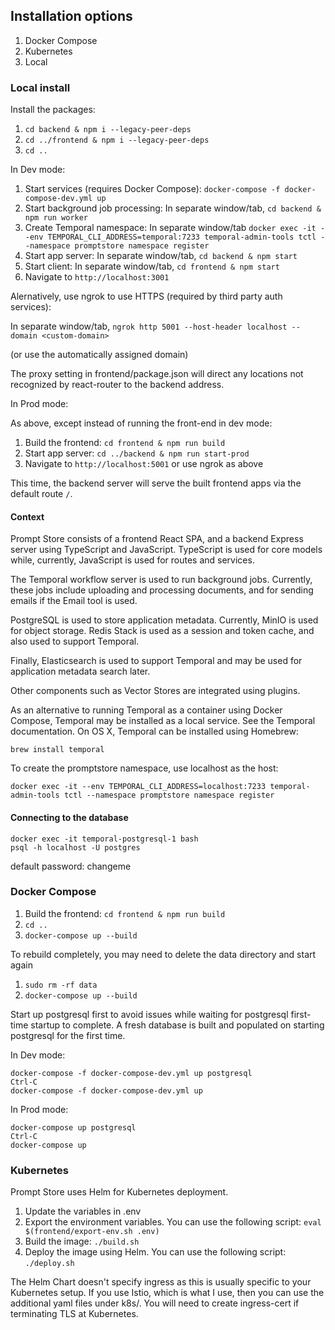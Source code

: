 ## Installation options

1. Docker Compose
2. Kubernetes
3. Local

### Local install

Install the packages:

1. `cd backend & npm i --legacy-peer-deps`
2. `cd ../frontend & npm i --legacy-peer-deps`
3. `cd ..`

In Dev mode:

1. Start services (requires Docker Compose): `docker-compose -f docker-compose-dev.yml up`
2. Start background job processing: In separate window/tab, `cd backend & npm run worker`
3. Create Temporal namespace: In separate window/tab `docker exec -it --env TEMPORAL_CLI_ADDRESS=temporal:7233 temporal-admin-tools tctl --namespace promptstore namespace register`
4. Start app server: In separate window/tab, `cd backend & npm start`
5. Start client: In separate window/tab, `cd frontend & npm start`
6. Navigate to `http://localhost:3001`

Alernatively, use ngrok to use HTTPS (required by third party auth services):

In separate window/tab, `ngrok http 5001 --host-header localhost --domain <custom-domain>`

(or use the automatically assigned domain)

The proxy setting in frontend/package.json will direct any locations not recognized by react-router to the backend address.

In Prod mode:

As above, except instead of running the front-end in dev mode:

1. Build the frontend: `cd frontend & npm run build`
2. Start app server: `cd ../backend & npm run start-prod`
3. Navigate to `http://localhost:5001` or use ngrok as above

This time, the backend server will serve the built frontend apps via the default route `/`.

#### Context

Prompt Store consists of a frontend React SPA, and a backend Express server using TypeScript and JavaScript. TypeScript is
used for core models while, currently, JavaScript is used for routes and services.

The Temporal workflow server is used to run background jobs. Currently, these jobs include uploading and processing
documents, and for sending emails if the Email tool is used.

PostgreSQL is used to store application metadata. Currently, MinIO is used for object storage. Redis Stack is used as a
session and token cache, and also used to support Temporal.

Finally, Elasticsearch is used to support Temporal and may be used for application metadata search later.

Other components such as Vector Stores are integrated using plugins.

As an alternative to running Temporal as a container using Docker Compose, Temporal may be installed as a local service.
See the Temporal documentation. On OS X, Temporal can be installed using Homebrew:

    brew install temporal

To create the promptstore namespace, use localhost as the host:

    docker exec -it --env TEMPORAL_CLI_ADDRESS=localhost:7233 temporal-admin-tools tctl --namespace promptstore namespace register

#### Connecting to the database

    docker exec -it temporal-postgresql-1 bash
    psql -h localhost -U postgres

default password: changeme

### Docker Compose

1. Build the frontend: `cd frontend & npm run build`
2. `cd ..`
3. `docker-compose up --build`

To rebuild completely, you may need to delete the data directory and start again

1. `sudo rm -rf data`
2. `docker-compose up --build`

Start up postgresql first to avoid issues while waiting for postgresql first-time startup to complete. A fresh 
database is built and populated on starting postgresql for the first time.

In Dev mode:

    docker-compose -f docker-compose-dev.yml up postgresql
    Ctrl-C
    docker-compose -f docker-compose-dev.yml up

In Prod mode:

    docker-compose up postgresql
    Ctrl-C
    docker-compose up

### Kubernetes

Prompt Store uses Helm for Kubernetes deployment.

1. Update the variables in .env
2. Export the environment variables. You can use the following script: `eval $(frontend/export-env.sh .env)`
3. Build the image: `./build.sh`
4. Deploy the image using Helm. You can use the following script: `./deploy.sh`

The Helm Chart doesn't specify ingress as this is usually specific to your Kubernetes setup. If you use
Istio, which is what I use, then you can use the additional yaml files under k8s/. You will need to
create ingress-cert if terminating TLS at Kubernetes.
